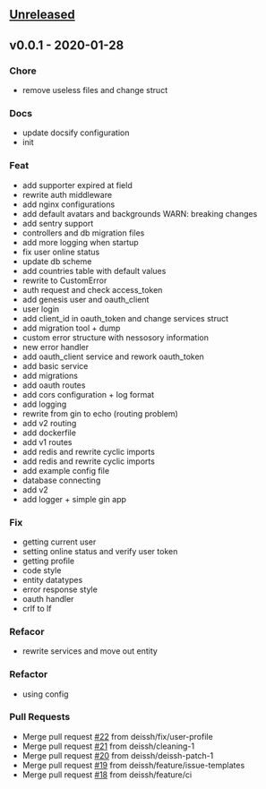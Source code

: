 <a name="unreleased"></a>
## [Unreleased]


<a name="v0.0.1"></a>
## v0.0.1 - 2020-01-28
### Chore
- remove useless files and change struct

### Docs
- update docsify configuration
- init

### Feat
- add supporter expired at field
- rewrite auth middleware
- add nginx configurations
- add default avatars and backgrounds WARN: breaking changes
- add sentry support
- controllers and db migration files
- add more logging when startup
- fix user online status
- update db scheme
- add countries table with default values
- rewrite to CustomError
- auth request and check access_token
- add genesis user and oauth_client
- user login
- add client_id in oauth_token and change services struct
- add migration tool + dump
- custom error structure with nessosory information
- new error handler
- add oauth_client service and rework oauth_token
- add basic service
- add migrations
- add oauth routes
- add cors configuration + log format
- add logging
- rewrite from gin to echo (routing problem)
- add v2 routing
- add dockerfile
- add v1 routes
- add redis and rewrite cyclic imports
- add redis and rewrite cyclic imports
- add example config file
- database connecting
- add v2
- add logger + simple gin app

### Fix
- getting current user
- setting online status and verify user token
- getting profile
- code style
- entity datatypes
- error response style
- oauth handler
- crlf to lf

### Refacor
- rewrite services and move out entity

### Refactor
- using config

### Pull Requests
- Merge pull request [#22](https://github.com/deissh/osu-api-server/issues/22) from deissh/fix/user-profile
- Merge pull request [#21](https://github.com/deissh/osu-api-server/issues/21) from deissh/cleaning-1
- Merge pull request [#20](https://github.com/deissh/osu-api-server/issues/20) from deissh/deissh-patch-1
- Merge pull request [#19](https://github.com/deissh/osu-api-server/issues/19) from deissh/feature/issue-templates
- Merge pull request [#18](https://github.com/deissh/osu-api-server/issues/18) from deissh/feature/ci


[Unreleased]: https://github.com/deissh/osu-api-server/compare/v0.0.1...HEAD
